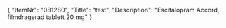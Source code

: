 {
  "ItemNr": "081280",
  "Title": "test",
  "Description": "Escitalopram Accord, filmdragerad tablett 20 mg"
}